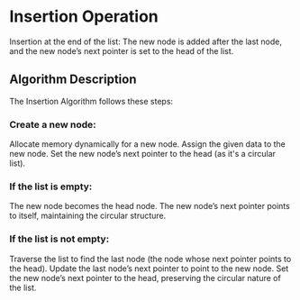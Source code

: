 # Insertion Operation
Insertion at the end of the list: The new node is added after the last node, and the new node’s next pointer is set to the head of the list.

## Algorithm Description
The Insertion Algorithm follows these steps:

### Create a new node:
Allocate memory dynamically for a new node.
Assign the given data to the new node.
Set the new node’s next pointer to the head (as it's a circular list).

### If the list is empty:
The new node becomes the head node.
The new node’s next pointer points to itself, maintaining the circular structure.

### If the list is not empty:
Traverse the list to find the last node (the node whose next pointer points to the head).
Update the last node’s next pointer to point to the new node.
Set the new node’s next pointer to the head, preserving the circular nature of the list.
